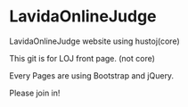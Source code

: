 LavidaOnlineJudge
=================

LavidaOnlineJudge website using hustoj(core)

This git is for LOJ front page. (not core)

Every Pages are using Bootstrap and jQuery.

Please join in!
